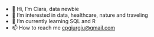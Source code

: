 - 👋 Hi, I’m Clara, data newbie 
- 👀 I’m interested in data, healthcare, nature and traveling
- 🌱 I’m currently learning SQL and R
- 📫 How to reach me cpgiurgiu@gmail.com

<!---
cpgiurgiu/cpgiurgiu is a ✨ special ✨ repository because its `README.md` (this file) appears on your GitHub profile.
You can click the Preview link to take a look at your changes.
--->
